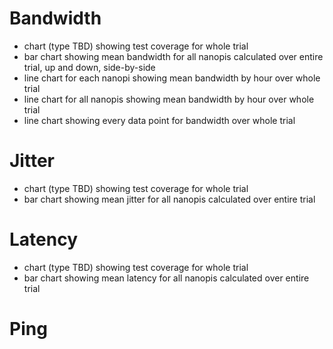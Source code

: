 # Bandwidth

- chart (type TBD) showing test coverage for whole trial
- bar chart showing mean bandwidth for all nanopis calculated over entire trial, up and down, side-by-side
- line chart for each nanopi showing mean bandwidth by hour over whole trial
- line chart for all nanopis showing mean bandwidth by hour over whole trial
- line chart showing every data point for bandwidth over whole trial


# Jitter

- chart (type TBD) showing test coverage for whole trial
- bar chart showing mean jitter for all nanopis calculated over entire trial


# Latency

- chart (type TBD) showing test coverage for whole trial
- bar chart showing mean latency for all nanopis calculated over entire trial


# Ping
